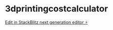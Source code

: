 # 3dprintingcostcalculator

[Edit in StackBlitz next generation editor ⚡️](https://stackblitz.com/~/github.com/replica3d/3dprintingcostcalculator)